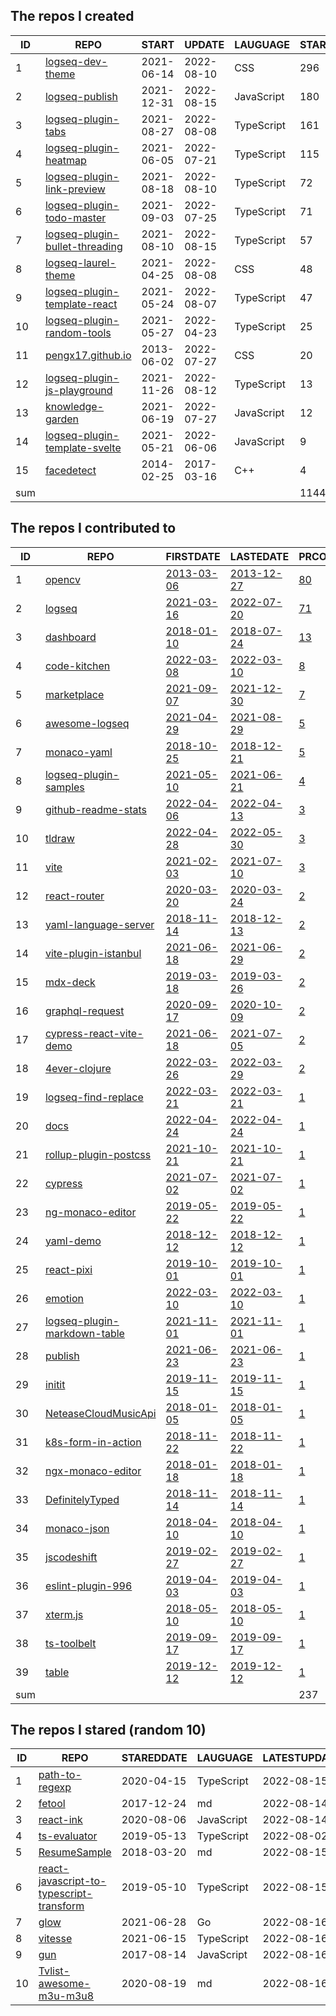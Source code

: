 <!--START_SECTION:my_github-->
## The repos I created
| ID  |                                            REPO                                             |   START    |   UPDATE   |  LAUGUAGE  | STARS |
|-----|---------------------------------------------------------------------------------------------|------------|------------|------------|-------|
|   1 | [logseq-dev-theme](https://github.com/pengx17/logseq-dev-theme)                             | 2021-06-14 | 2022-08-10 | CSS        |   296 |
|   2 | [logseq-publish](https://github.com/pengx17/logseq-publish)                                 | 2021-12-31 | 2022-08-15 | JavaScript |   180 |
|   3 | [logseq-plugin-tabs](https://github.com/pengx17/logseq-plugin-tabs)                         | 2021-08-27 | 2022-08-08 | TypeScript |   161 |
|   4 | [logseq-plugin-heatmap](https://github.com/pengx17/logseq-plugin-heatmap)                   | 2021-06-05 | 2022-07-21 | TypeScript |   115 |
|   5 | [logseq-plugin-link-preview](https://github.com/pengx17/logseq-plugin-link-preview)         | 2021-08-18 | 2022-08-10 | TypeScript |    72 |
|   6 | [logseq-plugin-todo-master](https://github.com/pengx17/logseq-plugin-todo-master)           | 2021-09-03 | 2022-07-25 | TypeScript |    71 |
|   7 | [logseq-plugin-bullet-threading](https://github.com/pengx17/logseq-plugin-bullet-threading) | 2021-08-10 | 2022-08-15 | TypeScript |    57 |
|   8 | [logseq-laurel-theme](https://github.com/pengx17/logseq-laurel-theme)                       | 2021-04-25 | 2022-08-08 | CSS        |    48 |
|   9 | [logseq-plugin-template-react](https://github.com/pengx17/logseq-plugin-template-react)     | 2021-05-24 | 2022-08-07 | TypeScript |    47 |
|  10 | [logseq-plugin-random-tools](https://github.com/pengx17/logseq-plugin-random-tools)         | 2021-05-27 | 2022-04-23 | TypeScript |    25 |
|  11 | [pengx17.github.io](https://github.com/pengx17/pengx17.github.io)                           | 2013-06-02 | 2022-07-27 | CSS        |    20 |
|  12 | [logseq-plugin-js-playground](https://github.com/pengx17/logseq-plugin-js-playground)       | 2021-11-26 | 2022-08-12 | TypeScript |    13 |
|  13 | [knowledge-garden](https://github.com/pengx17/knowledge-garden)                             | 2021-06-19 | 2022-07-27 | JavaScript |    12 |
|  14 | [logseq-plugin-template-svelte](https://github.com/pengx17/logseq-plugin-template-svelte)   | 2021-05-21 | 2022-06-06 | JavaScript |     9 |
|  15 | [facedetect](https://github.com/pengx17/facedetect)                                         | 2014-02-25 | 2017-03-16 | C++        |     4 |
| sum |                                                                                             |            |            |            |  1144 |

## The repos I contributed to
| ID  |                                           REPO                                            |                                    FIRSTDATE                                    |                                    LASTEDATE                                    |                                             PRCOUNT                                             |
|-----|-------------------------------------------------------------------------------------------|---------------------------------------------------------------------------------|---------------------------------------------------------------------------------|-------------------------------------------------------------------------------------------------|
|   1 | [opencv](https://github.com/opencv/opencv)                                                | [2013-03-06](https://github.com/opencv/opencv/pull/624)                         | [2013-12-27](https://github.com/opencv/opencv/pull/2072)                        | [80](https://github.com/opencv/opencv/pulls?q=is%3Apr+author%3Apengx17)                         |
|   2 | [logseq](https://github.com/logseq/logseq)                                                | [2021-03-16](https://github.com/logseq/logseq/pull/1467)                        | [2022-07-20](https://github.com/logseq/logseq/pull/6103)                        | [71](https://github.com/logseq/logseq/pulls?q=is%3Apr+author%3Apengx17)                         |
|   3 | [dashboard](https://github.com/kubernetes/dashboard)                                      | [2018-01-10](https://github.com/kubernetes/dashboard/pull/2755)                 | [2018-07-24](https://github.com/kubernetes/dashboard/pull/3166)                 | [13](https://github.com/kubernetes/dashboard/pulls?q=is%3Apr+author%3Apengx17)                  |
|   4 | [code-kitchen](https://github.com/freewheel/code-kitchen)                                 | [2022-03-08](https://github.com/freewheel/code-kitchen/pull/2)                  | [2022-03-10](https://github.com/freewheel/code-kitchen/pull/12)                 | [8](https://github.com/freewheel/code-kitchen/pulls?q=is%3Apr+author%3Apengx17)                 |
|   5 | [marketplace](https://github.com/logseq/marketplace)                                      | [2021-09-07](https://github.com/logseq/marketplace/pull/3)                      | [2021-12-30](https://github.com/logseq/marketplace/pull/61)                     | [7](https://github.com/logseq/marketplace/pulls?q=is%3Apr+author%3Apengx17)                     |
|   6 | [awesome-logseq](https://github.com/logseq/awesome-logseq)                                | [2021-04-29](https://github.com/logseq/awesome-logseq/pull/6)                   | [2021-08-29](https://github.com/logseq/awesome-logseq/pull/26)                  | [5](https://github.com/logseq/awesome-logseq/pulls?q=is%3Apr+author%3Apengx17)                  |
|   7 | [monaco-yaml](https://github.com/remcohaszing/monaco-yaml)                                | [2018-10-25](https://github.com/remcohaszing/monaco-yaml/pull/4)                | [2018-12-21](https://github.com/remcohaszing/monaco-yaml/pull/10)               | [5](https://github.com/remcohaszing/monaco-yaml/pulls?q=is%3Apr+author%3Apengx17)               |
|   8 | [logseq-plugin-samples](https://github.com/logseq/logseq-plugin-samples)                  | [2021-05-10](https://github.com/logseq/logseq-plugin-samples/pull/1)            | [2021-06-21](https://github.com/logseq/logseq-plugin-samples/pull/7)            | [4](https://github.com/logseq/logseq-plugin-samples/pulls?q=is%3Apr+author%3Apengx17)           |
|   9 | [github-readme-stats](https://github.com/yihong0618/github-readme-stats)                  | [2022-04-06](https://github.com/yihong0618/github-readme-stats/pull/7)          | [2022-04-13](https://github.com/yihong0618/github-readme-stats/pull/9)          | [3](https://github.com/yihong0618/github-readme-stats/pulls?q=is%3Apr+author%3Apengx17)         |
|  10 | [tldraw](https://github.com/tldraw/tldraw)                                                | [2022-04-28](https://github.com/tldraw/tldraw/pull/658)                         | [2022-05-30](https://github.com/tldraw/tldraw/pull/706)                         | [3](https://github.com/tldraw/tldraw/pulls?q=is%3Apr+author%3Apengx17)                          |
|  11 | [vite](https://github.com/aleclarson/vite)                                                | [2021-02-03](https://github.com/vitejs/vite/pull/1856)                          | [2021-07-10](https://github.com/aleclarson/vite/pull/3)                         | [3](https://github.com/aleclarson/vite/pulls?q=is%3Apr+author%3Apengx17)                        |
|  12 | [react-router](https://github.com/remix-run/react-router)                                 | [2020-03-20](https://github.com/remix-run/react-router/pull/7203)               | [2020-03-24](https://github.com/remix-run/react-router/pull/7211)               | [2](https://github.com/remix-run/react-router/pulls?q=is%3Apr+author%3Apengx17)                 |
|  13 | [yaml-language-server](https://github.com/redhat-developer/yaml-language-server)          | [2018-11-14](https://github.com/redhat-developer/yaml-language-server/pull/102) | [2018-12-13](https://github.com/redhat-developer/yaml-language-server/pull/109) | [2](https://github.com/redhat-developer/yaml-language-server/pulls?q=is%3Apr+author%3Apengx17)  |
|  14 | [vite-plugin-istanbul](https://github.com/iFaxity/vite-plugin-istanbul)                   | [2021-06-18](https://github.com/iFaxity/vite-plugin-istanbul/pull/4)            | [2021-06-29](https://github.com/iFaxity/vite-plugin-istanbul/pull/5)            | [2](https://github.com/iFaxity/vite-plugin-istanbul/pulls?q=is%3Apr+author%3Apengx17)           |
|  15 | [mdx-deck](https://github.com/jxnblk/mdx-deck)                                            | [2019-03-18](https://github.com/jxnblk/mdx-deck/pull/278)                       | [2019-03-26](https://github.com/jxnblk/mdx-deck/pull/295)                       | [2](https://github.com/jxnblk/mdx-deck/pulls?q=is%3Apr+author%3Apengx17)                        |
|  16 | [graphql-request](https://github.com/prisma-labs/graphql-request)                         | [2020-09-17](https://github.com/prisma-labs/graphql-request/pull/207)           | [2020-10-09](https://github.com/prisma-labs/graphql-request/pull/217)           | [2](https://github.com/prisma-labs/graphql-request/pulls?q=is%3Apr+author%3Apengx17)            |
|  17 | [cypress-react-vite-demo](https://github.com/lmiller1990/cypress-react-vite-demo)         | [2021-06-18](https://github.com/lmiller1990/cypress-react-vite-demo/pull/1)     | [2021-07-05](https://github.com/lmiller1990/cypress-react-vite-demo/pull/2)     | [2](https://github.com/lmiller1990/cypress-react-vite-demo/pulls?q=is%3Apr+author%3Apengx17)    |
|  18 | [4ever-clojure](https://github.com/oxalorg/4ever-clojure)                                 | [2022-03-26](https://github.com/oxalorg/4ever-clojure/pull/54)                  | [2022-03-29](https://github.com/oxalorg/4ever-clojure/pull/58)                  | [2](https://github.com/oxalorg/4ever-clojure/pulls?q=is%3Apr+author%3Apengx17)                  |
|  19 | [logseq-find-replace](https://github.com/sawhney17/logseq-find-replace)                   | [2022-03-21](https://github.com/sawhney17/logseq-find-replace/pull/1)           | [2022-03-21](https://github.com/sawhney17/logseq-find-replace/pull/1)           | [1](https://github.com/sawhney17/logseq-find-replace/pulls?q=is%3Apr+author%3Apengx17)          |
|  20 | [docs](https://github.com/logseq/docs)                                                    | [2022-04-24](https://github.com/logseq/docs/pull/44)                            | [2022-04-24](https://github.com/logseq/docs/pull/44)                            | [1](https://github.com/logseq/docs/pulls?q=is%3Apr+author%3Apengx17)                            |
|  21 | [rollup-plugin-postcss](https://github.com/egoist/rollup-plugin-postcss)                  | [2021-10-21](https://github.com/egoist/rollup-plugin-postcss/pull/403)          | [2021-10-21](https://github.com/egoist/rollup-plugin-postcss/pull/403)          | [1](https://github.com/egoist/rollup-plugin-postcss/pulls?q=is%3Apr+author%3Apengx17)           |
|  22 | [cypress](https://github.com/cypress-io/cypress)                                          | [2021-07-02](https://github.com/cypress-io/cypress/pull/17180)                  | [2021-07-02](https://github.com/cypress-io/cypress/pull/17180)                  | [1](https://github.com/cypress-io/cypress/pulls?q=is%3Apr+author%3Apengx17)                     |
|  23 | [ng-monaco-editor](https://github.com/alauda/ng-monaco-editor)                            | [2019-05-22](https://github.com/alauda/ng-monaco-editor/pull/14)                | [2019-05-22](https://github.com/alauda/ng-monaco-editor/pull/14)                | [1](https://github.com/alauda/ng-monaco-editor/pulls?q=is%3Apr+author%3Apengx17)                |
|  24 | [yaml-demo](https://github.com/gary-fei/yaml-demo)                                        | [2018-12-12](https://github.com/gary-fei/yaml-demo/pull/1)                      | [2018-12-12](https://github.com/gary-fei/yaml-demo/pull/1)                      | [1](https://github.com/gary-fei/yaml-demo/pulls?q=is%3Apr+author%3Apengx17)                     |
|  25 | [react-pixi](https://github.com/inlet/react-pixi)                                         | [2019-10-01](https://github.com/inlet/react-pixi/pull/146)                      | [2019-10-01](https://github.com/inlet/react-pixi/pull/146)                      | [1](https://github.com/inlet/react-pixi/pulls?q=is%3Apr+author%3Apengx17)                       |
|  26 | [emotion](https://github.com/emotion-js/emotion)                                          | [2022-03-10](https://github.com/emotion-js/emotion/pull/2678)                   | [2022-03-10](https://github.com/emotion-js/emotion/pull/2678)                   | [1](https://github.com/emotion-js/emotion/pulls?q=is%3Apr+author%3Apengx17)                     |
|  27 | [logseq-plugin-markdown-table](https://github.com/haydenull/logseq-plugin-markdown-table) | [2021-11-01](https://github.com/haydenull/logseq-plugin-markdown-table/pull/1)  | [2021-11-01](https://github.com/haydenull/logseq-plugin-markdown-table/pull/1)  | [1](https://github.com/haydenull/logseq-plugin-markdown-table/pulls?q=is%3Apr+author%3Apengx17) |
|  28 | [publish](https://github.com/logseq/publish)                                              | [2021-06-23](https://github.com/logseq/publish/pull/2)                          | [2021-06-23](https://github.com/logseq/publish/pull/2)                          | [1](https://github.com/logseq/publish/pulls?q=is%3Apr+author%3Apengx17)                         |
|  29 | [initit](https://github.com/c8r/initit)                                                   | [2019-11-15](https://github.com/c8r/initit/pull/5)                              | [2019-11-15](https://github.com/c8r/initit/pull/5)                              | [1](https://github.com/c8r/initit/pulls?q=is%3Apr+author%3Apengx17)                             |
|  30 | [NeteaseCloudMusicApi](https://github.com/Binaryify/NeteaseCloudMusicApi)                 | [2018-01-05](https://github.com/Binaryify/NeteaseCloudMusicApi/pull/165)        | [2018-01-05](https://github.com/Binaryify/NeteaseCloudMusicApi/pull/165)        | [1](https://github.com/Binaryify/NeteaseCloudMusicApi/pulls?q=is%3Apr+author%3Apengx17)         |
|  31 | [k8s-form-in-action](https://github.com/alauda/k8s-form-in-action)                        | [2018-11-22](https://github.com/alauda/k8s-form-in-action/pull/1)               | [2018-11-22](https://github.com/alauda/k8s-form-in-action/pull/1)               | [1](https://github.com/alauda/k8s-form-in-action/pulls?q=is%3Apr+author%3Apengx17)              |
|  32 | [ngx-monaco-editor](https://github.com/atularen/ngx-monaco-editor)                        | [2018-01-18](https://github.com/atularen/ngx-monaco-editor/pull/21)             | [2018-01-18](https://github.com/atularen/ngx-monaco-editor/pull/21)             | [1](https://github.com/atularen/ngx-monaco-editor/pulls?q=is%3Apr+author%3Apengx17)             |
|  33 | [DefinitelyTyped](https://github.com/DefinitelyTyped/DefinitelyTyped)                     | [2018-11-14](https://github.com/DefinitelyTyped/DefinitelyTyped/pull/30516)     | [2018-11-14](https://github.com/DefinitelyTyped/DefinitelyTyped/pull/30516)     | [1](https://github.com/DefinitelyTyped/DefinitelyTyped/pulls?q=is%3Apr+author%3Apengx17)        |
|  34 | [monaco-json](https://github.com/microsoft/monaco-json)                                   | [2018-04-10](https://github.com/microsoft/monaco-json/pull/4)                   | [2018-04-10](https://github.com/microsoft/monaco-json/pull/4)                   | [1](https://github.com/microsoft/monaco-json/pulls?q=is%3Apr+author%3Apengx17)                  |
|  35 | [jscodeshift](https://github.com/facebook/jscodeshift)                                    | [2019-02-27](https://github.com/facebook/jscodeshift/pull/308)                  | [2019-02-27](https://github.com/facebook/jscodeshift/pull/308)                  | [1](https://github.com/facebook/jscodeshift/pulls?q=is%3Apr+author%3Apengx17)                   |
|  36 | [eslint-plugin-996](https://github.com/0xYootou/eslint-plugin-996)                        | [2019-04-03](https://github.com/0xYootou/eslint-plugin-996/pull/3)              | [2019-04-03](https://github.com/0xYootou/eslint-plugin-996/pull/3)              | [1](https://github.com/0xYootou/eslint-plugin-996/pulls?q=is%3Apr+author%3Apengx17)             |
|  37 | [xterm.js](https://github.com/xtermjs/xterm.js)                                           | [2018-05-10](https://github.com/xtermjs/xterm.js/pull/1444)                     | [2018-05-10](https://github.com/xtermjs/xterm.js/pull/1444)                     | [1](https://github.com/xtermjs/xterm.js/pulls?q=is%3Apr+author%3Apengx17)                       |
|  38 | [ts-toolbelt](https://github.com/millsp/ts-toolbelt)                                      | [2019-09-17](https://github.com/millsp/ts-toolbelt/pull/48)                     | [2019-09-17](https://github.com/millsp/ts-toolbelt/pull/48)                     | [1](https://github.com/millsp/ts-toolbelt/pulls?q=is%3Apr+author%3Apengx17)                     |
|  39 | [table](https://github.com/TanStack/table)                                                | [2019-12-12](https://github.com/TanStack/table/pull/1764)                       | [2019-12-12](https://github.com/TanStack/table/pull/1764)                       | [1](https://github.com/TanStack/table/pulls?q=is%3Apr+author%3Apengx17)                         |
| sum |                                                                                           |                                                                                 |                                                                                 |                                                                                             237 |

## The repos I stared (random 10)
| ID |                                                     REPO                                                     | STAREDDATE |  LAUGUAGE  | LATESTUPDATE |
|----|--------------------------------------------------------------------------------------------------------------|------------|------------|--------------|
|  1 | [path-to-regexp](https://github.com/pillarjs/path-to-regexp)                                                 | 2020-04-15 | TypeScript | 2022-08-15   |
|  2 | [fetool](https://github.com/nieweidong/fetool)                                                               | 2017-12-24 | md         | 2022-08-14   |
|  3 | [react-ink](https://github.com/vigetlabs/react-ink)                                                          | 2020-08-06 | JavaScript | 2022-08-14   |
|  4 | [ts-evaluator](https://github.com/wessberg/ts-evaluator)                                                     | 2019-05-13 | TypeScript | 2022-08-02   |
|  5 | [ResumeSample](https://github.com/geekcompany/ResumeSample)                                                  | 2018-03-20 | md         | 2022-08-15   |
|  6 | [react-javascript-to-typescript-transform](https://github.com/lyft/react-javascript-to-typescript-transform) | 2019-05-10 | TypeScript | 2022-08-15   |
|  7 | [glow](https://github.com/charmbracelet/glow)                                                                | 2021-06-28 | Go         | 2022-08-16   |
|  8 | [vitesse](https://github.com/antfu/vitesse)                                                                  | 2021-06-15 | TypeScript | 2022-08-16   |
|  9 | [gun](https://github.com/amark/gun)                                                                          | 2017-08-14 | JavaScript | 2022-08-16   |
| 10 | [Tvlist-awesome-m3u-m3u8](https://github.com/imDazui/Tvlist-awesome-m3u-m3u8)                                | 2020-08-19 | md         | 2022-08-16   |

<!--END_SECTION:my_github-->
